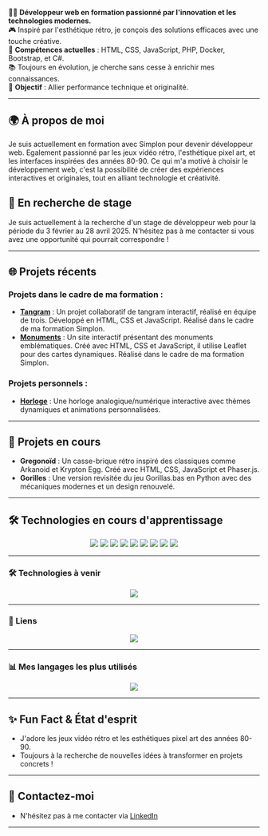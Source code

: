 ﻿👨‍💻 **Développeur web en formation passionné par l'innovation et les technologies modernes.**  
🎮 Inspiré par l'esthétique rétro, je conçois des solutions efficaces avec une touche créative.  
🚀 **Compétences actuelles** : HTML, CSS, JavaScript, PHP, Docker, Bootstrap, et C#.  
📚 Toujours en évolution, je cherche sans cesse à enrichir mes connaissances.  
🌟 **Objectif** : Allier performance technique et originalité.

---

## 🌍 À propos de moi

Je suis actuellement en formation avec Simplon pour devenir développeur web. Egalement passionné par les jeux vidéo rétro, l'esthétique pixel art, et les interfaces inspirées des années 80-90. Ce qui m'a motivé à choisir le développement web, c'est la possibilité de créer des expériences interactives et originales, tout en alliant technologie et créativité. 

## 🚀 En recherche de stage
Je suis actuellement à la recherche d'un stage de développeur web pour la période du 3 février au 28 avril 2025. N'hésitez pas à me contacter si vous avez une opportunité qui pourrait correspondre !

---

## 🌐 Projets récents

### Projets dans le cadre de ma formation :
- [**Tangram**](https://lembont.github.io/Tangram-TC-PB-GD/) : Un projet collaboratif de tangram interactif, réalisé en équipe de trois. Développé en HTML, CSS et JavaScript. Réalisé dans le cadre de ma formation Simplon.  
- [**Monuments**](https://retrogreg.github.io/Monuments/) : Un site interactif présentant des monuments emblématiques. Créé avec HTML, CSS et JavaScript, il utilise Leaflet pour des cartes dynamiques. Réalisé dans le cadre de ma formation Simplon.

### Projets personnels :
- [**Horloge**](https://retrogreg.github.io/Horloge/) : Une horloge analogique/numérique interactive avec thèmes dynamiques et animations personnalisées.
---

## 🚧 Projets en cours

- **Gregonoïd** : Un casse-brique rétro inspiré des classiques comme Arkanoid et Krypton Egg. Créé avec HTML, CSS, JavaScript et Phaser.js.  
- **Gorilles** : Une version revisitée du jeu Gorillas.bas en Python avec des mécaniques modernes et un design renouvelé.

---

## 🛠️ Technologies en cours d'apprentissage

<p align="center">
  <img src="https://img.shields.io/badge/HTML5-E34F26?style=for-the-badge&logo=html5&logoColor=white"/>
  <img src="https://img.shields.io/badge/CSS3-1572B6?style=for-the-badge&logo=css3&logoColor=white"/>
  <img src="https://img.shields.io/badge/JavaScript-F7DF1E?style=for-the-badge&logo=javascript&logoColor=black"/>
  <img src="https://img.shields.io/badge/PHP-777BB4?style=for-the-badge&logo=php&logoColor=white"/>
  <img src="https://img.shields.io/badge/Docker-2496ED?style=for-the-badge&logo=docker&logoColor=white"/>
  <img src="https://img.shields.io/badge/Bootstrap-7952B3?style=for-the-badge&logo=bootstrap&logoColor=white"/>
  <img src="https://img.shields.io/badge/C%23-239120?style=for-the-badge&logo=c-sharp&logoColor=white"/>
  <img src="https://img.shields.io/badge/MySQL-4479A1?style=for-the-badge&logo=mysql&logoColor=white"/>
  <img src="https://img.shields.io/badge/Python-3776AB?style=for-the-badge&logo=python&logoColor=white"/>
</p>

---

### 🛠️ Technologies à venir

<p align="center">
  <img src="https://img.shields.io/badge/Symfony-000000?style=for-the-badge&logo=symfony&logoColor=white"/>
</p>

---

### 🔗 Liens

<p align="center">
  <a href="https://www.linkedin.com/in/gr%C3%A9goire-dupont-801355328/">
    <img src="https://img.shields.io/badge/LinkedIn-0A66C2?style=for-the-badge&logo=linkedin&logoColor=white"/>
  </a>
</p>

---

### 📊 Mes langages les plus utilisés
<p align="center">
  <img src="https://github-readme-stats.vercel.app/api/top-langs/?username=RetroGreg&layout=compact&theme=radical"/>
</p>

---

## ✨ Fun Fact & État d'esprit
- J'adore les jeux vidéo rétro et les esthétiques pixel art des années 80-90.  
- Toujours à la recherche de nouvelles idées à transformer en projets concrets !

---

## 📧 Contactez-moi
- N'hésitez pas à me contacter via [LinkedIn](https://www.linkedin.com/in/gr%C3%A9goire-dupont-801355328/)

---
